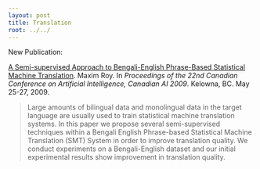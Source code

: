 ```yaml
---
layout: post
title: Translation
root: ../../
---
```


New Publication:

[A Semi-supervised Approach to Bengali-English Phrase-Based Statistical Machine Translation](http://www.cs.sfu.ca/~maximr/personal/maxim_paper_ai.pdf). Maxim Roy. In _Proceedings of the 22nd Canadian Conference on Artificial Intelligence, Canadian AI 2009_. Kelowna, BC. May 25-27, 2009.

> Large amounts of bilingual data and monolingual data in the target language are usually used to train statistical machine translation systems. In this paper we propose several semi-supervised techniques within a Bengali English Phrase-based Statistical Machine Translation (SMT) System in order to improve translation quality. We conduct experiments on a Bengali-English dataset and our initial experimental results show improvement in translation quality.
